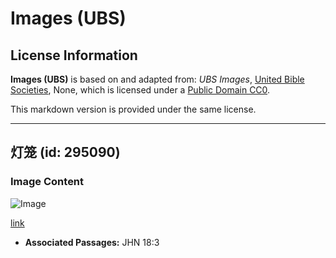 # Images (UBS)

## License Information

**Images (UBS)** is based on and adapted from: _UBS Images_, [United Bible Societies](https://unitedbiblesocieties.org/), None, which is licensed under a [Public Domain CC0](https://creativecommons.org/public-domain/cc0/).

This markdown version is provided under the same license.



--------------------------------

## 灯笼 (id: 295090)

### Image Content

![Image](https://cdn.aquifer.bible/aquifer-content/resources/Media/WEB-0473_lantern.jpg)

[link](https://cdn.aquifer.bible/aquifer-content/resources/Media/WEB-0473_lantern.jpg)

* **Associated Passages:** JHN 18:3

